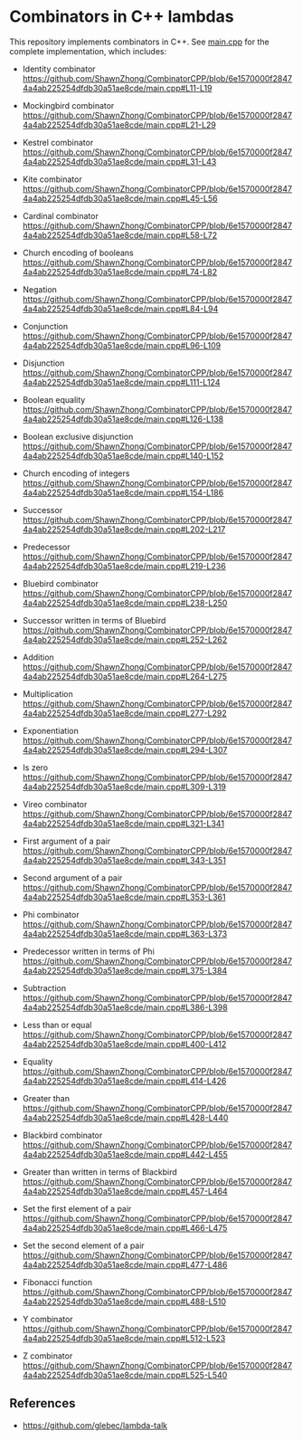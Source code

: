 # Combinators in C++ lambdas

This repository implements combinators in C++. 
See [main.cpp](main.cpp) for the complete implementation, which includes:

- Identity combinator
https://github.com/ShawnZhong/CombinatorCPP/blob/6e1570000f28474a4ab225254dfdb30a51ae8cde/main.cpp#L11-L19

- Mockingbird combinator
https://github.com/ShawnZhong/CombinatorCPP/blob/6e1570000f28474a4ab225254dfdb30a51ae8cde/main.cpp#L21-L29

- Kestrel combinator
https://github.com/ShawnZhong/CombinatorCPP/blob/6e1570000f28474a4ab225254dfdb30a51ae8cde/main.cpp#L31-L43

- Kite combinator
https://github.com/ShawnZhong/CombinatorCPP/blob/6e1570000f28474a4ab225254dfdb30a51ae8cde/main.cpp#L45-L56

- Cardinal combinator
https://github.com/ShawnZhong/CombinatorCPP/blob/6e1570000f28474a4ab225254dfdb30a51ae8cde/main.cpp#L58-L72

- Church encoding of booleans
https://github.com/ShawnZhong/CombinatorCPP/blob/6e1570000f28474a4ab225254dfdb30a51ae8cde/main.cpp#L74-L82

- Negation
https://github.com/ShawnZhong/CombinatorCPP/blob/6e1570000f28474a4ab225254dfdb30a51ae8cde/main.cpp#L84-L94

- Conjunction
https://github.com/ShawnZhong/CombinatorCPP/blob/6e1570000f28474a4ab225254dfdb30a51ae8cde/main.cpp#L96-L109

- Disjunction
https://github.com/ShawnZhong/CombinatorCPP/blob/6e1570000f28474a4ab225254dfdb30a51ae8cde/main.cpp#L111-L124

- Boolean equality
https://github.com/ShawnZhong/CombinatorCPP/blob/6e1570000f28474a4ab225254dfdb30a51ae8cde/main.cpp#L126-L138

- Boolean exclusive disjunction
https://github.com/ShawnZhong/CombinatorCPP/blob/6e1570000f28474a4ab225254dfdb30a51ae8cde/main.cpp#L140-L152

- Church encoding of integers
https://github.com/ShawnZhong/CombinatorCPP/blob/6e1570000f28474a4ab225254dfdb30a51ae8cde/main.cpp#L154-L186

- Successor
https://github.com/ShawnZhong/CombinatorCPP/blob/6e1570000f28474a4ab225254dfdb30a51ae8cde/main.cpp#L202-L217

- Predecessor
https://github.com/ShawnZhong/CombinatorCPP/blob/6e1570000f28474a4ab225254dfdb30a51ae8cde/main.cpp#L219-L236

- Bluebird combinator
https://github.com/ShawnZhong/CombinatorCPP/blob/6e1570000f28474a4ab225254dfdb30a51ae8cde/main.cpp#L238-L250

- Successor written in terms of Bluebird
https://github.com/ShawnZhong/CombinatorCPP/blob/6e1570000f28474a4ab225254dfdb30a51ae8cde/main.cpp#L252-L262

- Addition
https://github.com/ShawnZhong/CombinatorCPP/blob/6e1570000f28474a4ab225254dfdb30a51ae8cde/main.cpp#L264-L275

- Multiplication
https://github.com/ShawnZhong/CombinatorCPP/blob/6e1570000f28474a4ab225254dfdb30a51ae8cde/main.cpp#L277-L292

- Exponentiation
https://github.com/ShawnZhong/CombinatorCPP/blob/6e1570000f28474a4ab225254dfdb30a51ae8cde/main.cpp#L294-L307

- Is zero
https://github.com/ShawnZhong/CombinatorCPP/blob/6e1570000f28474a4ab225254dfdb30a51ae8cde/main.cpp#L309-L319

- Vireo combinator
https://github.com/ShawnZhong/CombinatorCPP/blob/6e1570000f28474a4ab225254dfdb30a51ae8cde/main.cpp#L321-L341

- First argument of a pair
https://github.com/ShawnZhong/CombinatorCPP/blob/6e1570000f28474a4ab225254dfdb30a51ae8cde/main.cpp#L343-L351

- Second argument of a pair
https://github.com/ShawnZhong/CombinatorCPP/blob/6e1570000f28474a4ab225254dfdb30a51ae8cde/main.cpp#L353-L361

- Phi combinator
https://github.com/ShawnZhong/CombinatorCPP/blob/6e1570000f28474a4ab225254dfdb30a51ae8cde/main.cpp#L363-L373

- Predecessor written in terms of Phi
https://github.com/ShawnZhong/CombinatorCPP/blob/6e1570000f28474a4ab225254dfdb30a51ae8cde/main.cpp#L375-L384

- Subtraction
https://github.com/ShawnZhong/CombinatorCPP/blob/6e1570000f28474a4ab225254dfdb30a51ae8cde/main.cpp#L386-L398

- Less than or equal
https://github.com/ShawnZhong/CombinatorCPP/blob/6e1570000f28474a4ab225254dfdb30a51ae8cde/main.cpp#L400-L412

- Equality
https://github.com/ShawnZhong/CombinatorCPP/blob/6e1570000f28474a4ab225254dfdb30a51ae8cde/main.cpp#L414-L426

- Greater than
https://github.com/ShawnZhong/CombinatorCPP/blob/6e1570000f28474a4ab225254dfdb30a51ae8cde/main.cpp#L428-L440

- Blackbird combinator
https://github.com/ShawnZhong/CombinatorCPP/blob/6e1570000f28474a4ab225254dfdb30a51ae8cde/main.cpp#L442-L455

- Greater than written in terms of Blackbird
https://github.com/ShawnZhong/CombinatorCPP/blob/6e1570000f28474a4ab225254dfdb30a51ae8cde/main.cpp#L457-L464

- Set the first element of a pair
https://github.com/ShawnZhong/CombinatorCPP/blob/6e1570000f28474a4ab225254dfdb30a51ae8cde/main.cpp#L466-L475

- Set the second element of a pair
https://github.com/ShawnZhong/CombinatorCPP/blob/6e1570000f28474a4ab225254dfdb30a51ae8cde/main.cpp#L477-L486

- Fibonacci function
https://github.com/ShawnZhong/CombinatorCPP/blob/6e1570000f28474a4ab225254dfdb30a51ae8cde/main.cpp#L488-L510

- Y combinator
https://github.com/ShawnZhong/CombinatorCPP/blob/6e1570000f28474a4ab225254dfdb30a51ae8cde/main.cpp#L512-L523

- Z combinator
https://github.com/ShawnZhong/CombinatorCPP/blob/6e1570000f28474a4ab225254dfdb30a51ae8cde/main.cpp#L525-L540

## References

- https://github.com/glebec/lambda-talk
